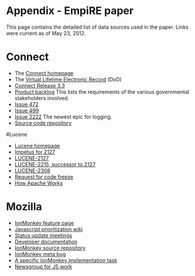# Appendix - EmpiRE paper
This page contains the detailed list of data sources used in the paper. Links were current as of May 23, 2012.

# Connect
* The [Connect homepage](http://www.connectopensource.org/about/faq)
* The [Virtual Lifetime Electronic Record](http://www.prim.osd.mil/init/vler.html) (DoD)
* [Connect Release 3.3](https://developer.connectopensource.org/display/CONNECTWIKI/Release+3.3)
* [Product backlog](https://developer.connectopensource.org/download/attachments/81199138/CONNECT_Product+Backlog+11+06+11+v3.xlsx?version=1&modificationDate=1331582990626) This lists the requirements of the various governmental stakeholders involved.
* [Issue 472](https://issues.connectopensource.org:8443/browse/GATEWAY-472?page=com.atlassian.jira.plugin.system.issuetabpanels%3Aall-tabpanel#issue-tabs)
* [Issue 499](https://issues.connectopensource.org:8443/browse/GATEWAY-499)
* [Issue 2222](https://issues.connectopensource.org:8443/browse/GATEWAY-2222) The newest epic for logging. 
* [Source code repository](https://developer.connectopensource.org/display/CONNECTWIKI/Source+Code+Repository)

#Lucene
* [Lucene homepage](http://lucene.apache.org/core/)
* [Impetus for 2127](http://www.lucidimagination.com/search/document/350c54fc90d257ed/lots_of_results#fbb84bd297d15dd5)
* [LUCENE-2127](https://issues.apache.org/jira/browse/LUCENE-2127?focusedCommentId=12796898&page=com.atlassian.jira.plugin.system.issuetabpanels\%3Acomment-tabpanel)
* [LUCENE-2215, successor to 2127](https://issues.apache.org/jira/browse/LUCENE-2215)
* [LUCENE-2308](https://issues.apache.org/jira/browse/LUCENE-2308?page=com.atlassian.jira.plugin.system.issuetabpanels:comment-tabpanel)
* [Request for code freeze](http://mail-archives.apache.org/mod_mbox/lucene-dev/201203.mbox/%3CCAOdYfZXXo7FCagxLnqGgg2+Sgn2d9KvOm2gPhnUn7TCZRtoQCQ@mail.gmail.com%3E)
* [How Apache Works](http://www.apache.org/foundation/how-it-works.html#meritocracy)
# Mozilla
* [IonMonkey feature page](https://wiki.mozilla.org/Platform/Features/IonMonkey)
* [Javascript prioritization wiki](https://wiki.mozilla.org/Platform/2012-Q2-Goals#JS)
* [Status update meetings](https://wiki.mozilla.org/Platform/2012-05-22)
* [Developer documentation](https://wiki.mozilla.org/JavaScript:New_to_SpiderMonkey#Overview_of_the_JS_engine)
* [IonMonkey source repository](http://hg.mozilla.org/projects/ionmonkey/summary)
* [IonMonkey meta bug](https://bugzilla.mozilla.org/show_bug.cgi?id=650180)
* [A specific IonMonkey implementation task](https://bugzilla.mozilla.org/show_bug.cgi?id=740563)
* [Newsgroup for JS work](https://groups.google.com/forum/?fromgroups#!forum/mozilla.dev.tech.js-engine.internals)
